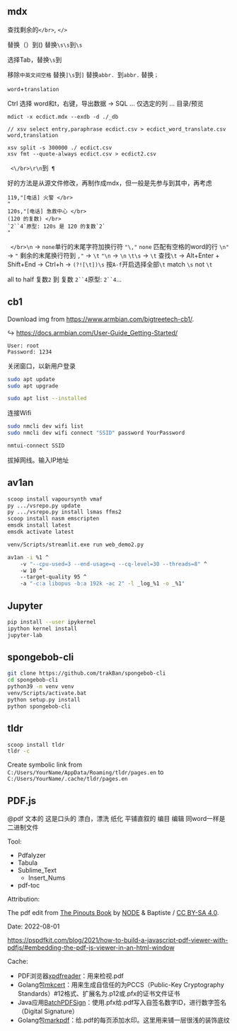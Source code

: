 
## mdx

查找剩余的`</br>`, `</>`

替换（）到()
替换`\s\s`到`\s`

选择Tab，替换`\s`到

移除`中英文间空格`
替换`]\s`到`]`
替换`abbr. `到`abbr.`
替换`；`

`word`+`translation`

Ctrl 选择 word和t，右键，导出数据 → SQL ... 仅选定的列 ... 目录/预览 

```
mdict -x ecdict.mdx --exdb -d ./_db
```

```
// xsv select entry,paraphrase ecdict.csv > ecdict_word_translate.csv
word,translation
```

```
xsv split -s 300000 ./ ecdict.csv
xsv fmt --quote-always ecdict.csv > ecdict2.csv
```

` <\/br>\r\n`到` ¶`

好的方法是从源文件修改，再制作成mdx，但一般是先参与到其中，再考虑

```
119,"[电话] 火警 </br>
"
120s,"[电话] 急救中心 </br>
(120 的复数) </br>
`2``4`原型: 120s 是 120 的复数`2`
"
```

` </br>\n` → `none`单行的末尾字符加换行符
`"\,"` `none` 匹配有空格的word的行
`\n"` → `"` 剩余的末尾换行符到
`,"` → `\t`
`"\n` → `\n`
`\t\s` → `\t`
查找`\t` → Alt+Enter + Shift+End → Ctrl+h → `(?![\t])\s`
 按`A-f`开启选择全部`\t`
 match `\s` not `\t`

all to half
复数`2` 到 复数
`2``4`原型:
`2``4`...

## cb1
Download img from https://www.armbian.com/bigtreetech-cb1/.

↪ https://docs.armbian.com/User-Guide_Getting-Started/

```
User: root
Password: 1234
```

关闭窗口，以新用户登录

```sh
sudo apt update
sudo apt upgrade
```

```sh
sudo apt list --installed
```

连接Wifi

```sh
sudo nmcli dev wifi list
sudo nmcli dev wifi connect "SSID" password YourPassword
```

```sh
nmtui-connect SSID
```

拔掉网线。输入IP地址

## av1an

```sh
scoop install vapoursynth vmaf
py .../vsrepo.py update
py .../vsrepo.py install lsmas ffms2
scoop install nasm emscripten
emsdk install latest
emsdk activate latest
```

```sh
venv/Scripts/streamlit.exe run web_demo2.py
```

```sh
av1an -i %1 ^
	-v "--cpu-used=3 --end-usage=q --cq-level=30 --threads=8" ^
	-w 10 ^
	--target-quality 95 ^
	-a "-c:a libopus -b:a 192k -ac 2" -l _log_%1 -o _%1"
```

## Jupyter

```sh
pip install --user ipykernel
ipython kernel install
jupyter-lab
```

## spongebob-cli

```sh
git clone https://github.com/trakBan/spongebob-cli
cd spongebob-cli
python39 -m venv venv
venv/Scripts/activate.bat
python setup.py install
python spongebob-cli
```

## tldr

```sh
scoop install tldr
tldr -c
```

Create symbolic link from `C:/Users/YourName/AppData/Roaming/tldr/pages.en` to `C:/Users/YourName/.cache/tldr/pages.en`

## PDF.js

@pdf
文本的
这是口头的
漂白，漂洗
纸化
平铺直叙的
编目
编辑
同word一样是二进制文件

Tool:

- Pdfalyzer
- Tabula
- Sublime_Text
	- Insert_Nums
- pdf-toc

Attribution:

The pdf edit from [The Pinouts Book](https://pinouts.org) by [NODE](https://n-o-d-e.net/index.html) & Baptiste / [CC BY-SA 4.0](https://creativecommons.org/licenses/by-sa/4.0/).

Date:
2022-08-01

https://pspdfkit.com/blog/2021/how-to-build-a-javascript-pdf-viewer-with-pdfjs/#embedding-the-pdf-js-viewer-in-an-html-window

Cache:

- PDF浏览器[xpdfreader](https://www.xpdfreader.com/download.html)：用来检视.pdf
- Golang包[mkcert](https://github.com/FiloSottile/mkcert)：用来生成自信任的为PCCS（Public-Key Cryptography Standards）\#12格式、扩展名为.p12或.pfx的证书文件证书
- Java应用[BatchPDFSign](https://github.com/jmarxuach/BatchPDFSign)：使用.pfx给.pdf写入自签名数字ID，进行数字签名（Digital Signature）
- Golang包[markpdf](https://github.com/ajaxray/markpdf)：给.pdf的每页添加水印。这里用来铺一层很浅的装饰底纹

